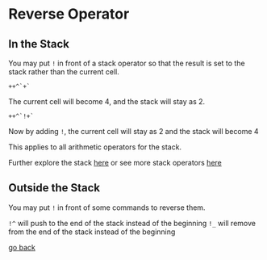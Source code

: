 # Reverse Operator

## In the Stack

You may put `!` in front of a stack operator so that the result is set to the stack rather than the current cell.

```
++^`+`
```
The current cell will become 4, and the stack will stay as 2.

```
++^`!+`
```

Now by adding `!`, the current cell will stay as 2 and the stack will become 4

This applies to all arithmetic operators for the stack.

Further explore the stack [here](#Documentation/using_the_stack.md) or see more stack operators [here](#Documentation/stack_operators.md)

## Outside the Stack

You may put `!` in front of some commands to reverse them.

`!^` will push to the end of the stack instead of the beginning
`!_` will remove from the end of the stack instead of the beginning

[go back](#Documentation/_README.md)
